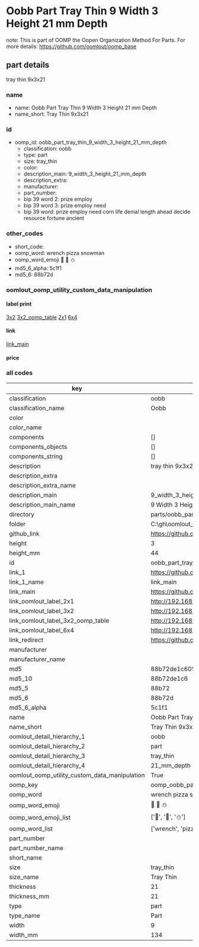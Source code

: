 # Oobb Part Tray Thin 9 Width 3 Height 21 mm Depth  

note: This is part of OOMP the Oopen Organization Method For Parts. For more details: https://github.com/oomlout/oomp_base

##  part details
  



tray thin 9x3x21



### name
* name: Oobb Part Tray Thin 9 Width 3 Height 21 mm Depth
* name_short: Tray Thin 9x3x21 
### id
* oomp_id: oobb_part_tray_thin_9_width_3_height_21_mm_depth
  * classification: oobb
  * type: part
  * size: tray_thin
  * color: 
  * description_main: 9_width_3_height_21_mm_depth
  * description_extra: 
  * manufacturer: 
  * part_number: 
  * bip 39 word 2: prize employ
  * bip 39 word 3: prize employ need
  * bip 39 word: prize employ need corn life denial length ahead decide resource fortune ancient

### other_codes
* short_code: 
* oomp_word: wrench pizza snowman
* oomp_word_emoji :wrench: :pizza: :snowman:
* md5_6_alpha: 5c1f1
* md5_6: 88b72d






### oomlout_oomp_utility_custom_data_manipulation
#### label print
[3x2](http://192.168.1.245:1112/?label=oomp%205c1f1)
[3x2_oomp_table](http://192.168.1.108:1112/?label=oomp%205c1f1)
[2x1](http://192.168.1.242:1112/?label=oomp%205c1f1)
[6x4](http://192.168.1.55:1112/?label=oomp%205c1f1)    

#### link

[link_main](https://github.com/oomlout/oomlout_oobb_version_4_generated_parts/tree/main/navigation_oomp/oobb/part/tray_thin/9_width_3_height_21_mm_depth/part)                              

#### price







### all codes 
| key | value |  
| --- | --- |  
| classification | oobb |  
| classification_name | Oobb |  
| color |  |  
| color_name |  |  
| components | [] |  
| components_objects | [] |  
| components_string | [] |  
| description | tray thin 9x3x21 |  
| description_extra |  |  
| description_extra_name |  |  
| description_main | 9_width_3_height_21_mm_depth |  
| description_main_name | 9 Width 3 Height 21 mm Depth |  
| directory | parts/oobb_part_tray_thin_9_width_3_height_21_mm_depth |  
| folder | C:\gh\oomlout_oobb_version_4_generated_parts\parts\oobb_part_tray_thin_9_width_3_height_21_mm_depth |  
| github_link | https://github.com/oomlout/oomlout_oomp_part_src/tree/main/parts/oobb_part_tray_thin_9_width_3_height_21_mm_depth |  
| height | 3 |  
| height_mm | 44 |  
| id | oobb_part_tray_thin_9_width_3_height_21_mm_depth |  
| link_1 | https://github.com/oomlout/oomlout_oobb_version_4_generated_parts/tree/main/navigation_oomp/oobb/part/tray_thin/9_width_3_height_21_mm_depth/part |  
| link_1_name | link_main |  
| link_main | https://github.com/oomlout/oomlout_oobb_version_4_generated_parts/tree/main/navigation_oomp/oobb/part/tray_thin/9_width_3_height_21_mm_depth/part |  
| link_oomlout_label_2x1 | http://192.168.1.242:1112/?label=oomp%205c1f1 |  
| link_oomlout_label_3x2 | http://192.168.1.245:1112/?label=oomp%205c1f1 |  
| link_oomlout_label_3x2_oomp_table | http://192.168.1.108:1112/?label=oomp%205c1f1 |  
| link_oomlout_label_6x4 | http://192.168.1.55:1112/?label=oomp%205c1f1 |  
| link_redirect | https://github.com/oomlout/oomlout_oobb_version_4_generated_parts/tree/main/parts/oobb_tray_thin_09_03_21 |  
| manufacturer |  |  
| manufacturer_name |  |  
| md5 | 88b72de1c6053000e9c0a30727923d5a |  
| md5_10 | 88b72de1c6 |  
| md5_5 | 88b72 |  
| md5_6 | 88b72d |  
| md5_6_alpha | 5c1f1 |  
| name | Oobb Part Tray Thin 9 Width 3 Height 21 mm Depth |  
| name_short | Tray Thin 9x3x21  |  
| oomlout_detail_hierarchy_1 | oobb |  
| oomlout_detail_hierarchy_2 | part |  
| oomlout_detail_hierarchy_3 | tray_thin |  
| oomlout_detail_hierarchy_4 | 21_mm_depth |  
| oomlout_oomp_utility_custom_data_manipulation | True |  
| oomp_key | oomp_oobb_part_tray_thin_9_width_3_height_21_mm_depth |  
| oomp_word | wrench pizza snowman |  
| oomp_word_emoji | :wrench: :pizza: :snowman: |  
| oomp_word_emoji_list | [':wrench:', ':pizza:', ':snowman:'] |  
| oomp_word_list | ['wrench', 'pizza', 'snowman'] |  
| part_number |  |  
| part_number_name |  |  
| short_name |  |  
| size | tray_thin |  
| size_name | Tray Thin |  
| thickness | 21 |  
| thickness_mm | 21 |  
| type | part |  
| type_name | Part |  
| width | 9 |  
| width_mm | 134 |  
